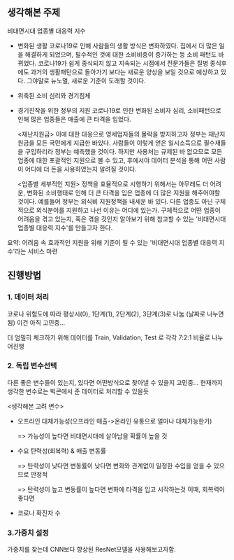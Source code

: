 ## 생각해본 주제
비대면시대 업종별 대응력 지수 

- 변화된 생활
  코로나19로 인해 사람들의 생활 방식은 변화하였다. 집에서 더 많은 일을 해결하게 되었으며, 필수적인 것에 대한 소비비중이 증가하는 등 소비 패턴도 바뀌었다. 코로나19가 쉽게 종식되지 않고 지속되는 시점에서 전문가들은 질병 종식후에도 과거의 생활패턴으로 돌아가기 보다는 새로운 양상을 보일 것으로 예상하고 있다. 그야말로 뉴노멀, 새로운 기준이 도래할 것이다.
- 위축된 소비 심리와 경기침체 
- 경기진작을 위한 정부의 지원
  코로나19로 인한 변화된 소비자 심리, 소비패턴으로 인해 많은 업종들은 매출에 큰 타격을 입었다.
   
   <재난지원금>
   이에 대한 대응으로 영세업자들의 몰락을 방지하고자 정부는 재난지원금을 모든 국민에게 지급한 바있다. 사람들이 이렇게 얻은 일시소득으로 필수재들을 구입하리라 정부는 예측했을 것이다. 하지만 사용처는 규제된 바 없으므로 모든 업종에 대한 포괄적인 지원으로 볼 수 있고, 후에서야 데이터 분석을 통해 어떤 사람이 어디에 더 돈을 사용하였는지 알려질 것이다. 
   
   <업종별 세부적인 지원>
  정책을 효율적으로 시행하기 위해서는 아무래도 더 어려운, 변화된 소비행태로 인해 더 큰 타격을 입은 업종에 더 많은 지원을 해주어야할 것이다. 예를들어 정부는 외식비 지원정책을 내세운 바 있다. 다른 업종도 아닌 구체적으로 외식분야를 지원하고 나선 이유는 어디에 있는가. 구체적으로 어떤 업종이 어려움을 겪고 있는지, 혹은 겪을 것인지 알아보기 위해 참고할 수 있는 '비대면시대 업종별 대응력 지수'를 만들고자 한다. 

요약: 어려움 속 효과적인 지원을 위해 기준이 될 수 있는 '비대면시대 업종별 대응력 지수'라는 서비스 마련

## 진행방법
### 1. 데이터 처리
코로나 위험도에 따라 평상시(0), 1단계(1), 2단계(2), 3단계(3)로 나눔 (날짜로 나누면 됨) 이건 아직 고민중...

더 엄밀히 체크하기 위해 데이터를 Train, Validation, Test 로 각각 7:2:1 비율로 나누어진행


### 2. 독립 변수선택

다른 좋은 변수들이 있는지, 있다면 어떤방식으로 찾아낼 수 있을지 고민중...
현재까지 생각한 변수로는 빅콘에서 준 데이터로 처리할 수 있을듯

<생각해본 고려 변수>
- 오프라인 대체가능성(오프라인 매출->온라인 유통으로 얼마나 대체가능한가)
  
  => 가능성이 높다면 비대면시대에 살아남을 확률이 높을 것
- 수요 탄력성(회복력) & 매출 변동률 

  => 탄력성이 낮다면 변동률이 낮다면 변화와 관계없이 일정한 수입을 얻을 수 있으므로 안정적

  => 탄력성이 높고 변동률이 높다면 변화에 타격을 입고 시작하는것 이때, 회복력이 좋다면 
- 코로나 확진자 수 

### 3.가중치 설정
가중치를 찾는데 CNN보다 향상된 ResNet모델을 사용해보고자함.








